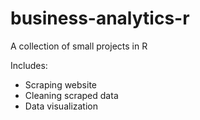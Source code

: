 # business-analytics-r
A collection of small projects in R

Includes:
* Scraping website
* Cleaning scraped data
* Data visualization

